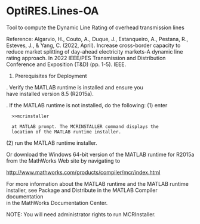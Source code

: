 # OptiRES.Lines-OA
Tool to compute the Dynamic Line Rating of overhead transmission lines

Reference:
Algarvio, H., Couto, A., Duque, J., Estanqueiro, A., Pestana, R., Esteves, J., & Yang, C. (2022, April). Increase cross-border capacity to reduce market splitting of day-ahead electricity markets-A dynamic line rating approach. In 2022 IEEE/PES Transmission and Distribution Conference and Exposition (T&D) (pp. 1-5). IEEE.

1. Prerequisites for Deployment 

. Verify the MATLAB runtime is installed and ensure you    
  have installed version 8.5 (R2015a).   

. If the MATLAB runtime is not installed, do the following:
  (1) enter
  
      >>mcrinstaller
      
      at MATLAB prompt. The MCRINSTALLER command displays the 
      location of the MATLAB runtime installer.

  (2) run the MATLAB runtime installer.

Or download the Windows 64-bit version of the MATLAB runtime for R2015a 
from the MathWorks Web site by navigating to

   http://www.mathworks.com/products/compiler/mcr/index.html
   
   
For more information about the MATLAB runtime and the MATLAB runtime installer, see 
Package and Distribute in the MATLAB Compiler documentation  
in the MathWorks Documentation Center.    


NOTE: You will need administrator rights to run MCRInstaller. 
